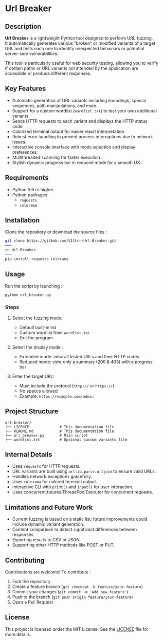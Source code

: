 # Url Breaker

## Description

**Url Breaker** is a lightweight Python tool designed to perform URL fuzzing.  
It automatically generates various "broken" or modified variants of a target URL and tests each one to identify unexpected behaviors or potential server-side vulnerabilities.

This tool is particularly useful for web security testing, allowing you to verify if certain paths or URL variants not intended by the application are accessible or produce different responses.

## Key Features
- Automatic generation of URL variants including encodings, special sequences, path manipulations, and more.  
- Support for a custom wordlist (`wordlist.txt`) to test your own additional variants.  
- Sends HTTP requests to each variant and displays the HTTP status code.  
- Colorized terminal output for easier result interpretation.  
- Robust error handling to prevent process interruptions due to network issues.  
- Interactive console interface with mode selection and display preferences.  
- Multithreaded scanning for faster execution.  
- Stylish dynamic progress bar in reduced mode for a smooth UX.

## Requirements
- Python 3.6 or higher  
- Python packages:
  - `requests`  
  - `colorama`

## Installation
Clone the repository or download the source files :
```bash
git clone https://github.com/V1ltrr/Url-Breaker.git
———
cd Url-Breaker
———
pip install requests colorama
```
## Usage
Run the script by launching :
```bash
python url_breaker.py
```
### Steps
1. Select the fuzzing mode:  
   - Default built-in list  
   - Custom wordlist from `wordlist.txt`  
   - Exit the program
     
2. Select the display mode :  
   - Extended mode: view all tested URLs and their HTTP codes  
   - Reduced mode: view only a summary (200 & 403) with a progress bar
     
2. Enter the target URL:  
   - Must include the protocol (`http://` or `https://`)  
   - No spaces allowed  
   - Example: `https://example.com/admin`

## Project Structure
```text
url-breaker/
├── LICENCE              # This documentation file
├── README.md            # This documentation file
├── url_breaker.py       # Main script
├── wordlist.txt         # Optional custom variants file
```

## Internal Details

- Uses `requests` for HTTP requests.  
- URL variants are built using `urllib.parse.urljoin` to ensure valid URLs.  
- Handles network exceptions gracefully.  
- Uses `colorama` for colored terminal output.  
- Interactive CLI with `print()` and `input()` for user interaction.
- Uses concurrent.futures.ThreadPoolExecutor for concurrent requests.

## Limitations and Future Work

- Current fuzzing is based on a static list; future improvements could include dynamic variant generation.   
- Content comparison to detect significant differences between responses.  
- Exporting results to CSV or JSON.  
- Supporting other HTTP methods like POST or PUT.

## Contributing
Contributions are welcome! To contribute :
1. Fork the repository  
2. Create a feature branch (`git checkout -b feature/your-feature`)  
3. Commit your changes (`git commit -m 'Add new feature'`)  
4. Push to the branch (`git push origin feature/your-feature`)  
5. Open a Pull Request

## License
This project is licensed under the MIT License. See the [LICENSE](LICENSE) file for more details.
